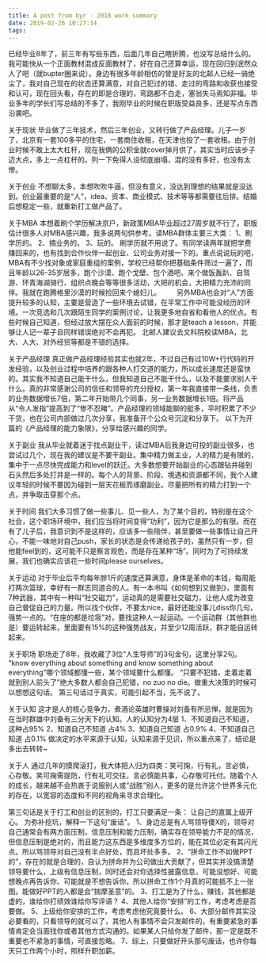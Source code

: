 ```yaml
---
title: A post from byr - 2018 work summary
date: 2019-02-26 10:27:14
tags:
---
```


已经毕业8年了，前三年有写些东西，后面几年自己瞎折腾，也没写总结什么的。我可能快从一个正面教材混成反面教材了，好在自己还算幸运，现在回归到泯然众人了吧（就bupter圈来说）。身边有很多年龄相仿的曾是好友的北邮人已经一骑绝尘了，我对自己现在的状态还算满意，对自己犯过的错、走过的弯路和收获也接受和认可，现在回头看，存在的即是合理的，弯路都不白走，塞翁失马焉知非福。毕业多年的学长们写总结的不多了，我刚毕业的时候在职版受益良多，还是写点东西沿袭吧。

关于现状
毕业做了三年技术，然后三年创业，又转行做了产品经理。儿子一岁了，北京有一套100多平的住宅，一套商住收租，在天津也投了一套收租。由于创业时候不敢上太大杠杆，现在我俩的公积金就cover掉月供了，其实当时应该步子迈大点，多上一点杠杆的。列一下免得人设彻底崩塌，混的没有多好，也没有太惨。

关于创业
不想聊太多，本想吹吹牛逼，但没有意义，没达到理想的结果就是没达到。创业最重要的是“人”，idea、资本、商业模式、技术等等都需要往后排。结婚后想稳定一些，就重新打工做产品了。

关于MBA
本想着刷个学历解决京户，新政策MBA毕业超过27周岁就不行了。职版估计很多人对MBA感兴趣，我多说两句供参考。读MBA群体主要三大类：
1、刷学历的。
2、搞业务的。
3、玩的。
刷学历就不用说了。有同学读两年就把学费赚回来的，也有找到合作伙伴一起创业、公司业务对接一下的。重点说说玩的吧，MBA有不少找对象或家庭重组的案例，学校已经帮你把基础条件筛过一遍了，而且年龄以26-35岁居多，跑个沙漠、跑个戈壁、包个酒吧、来个做饭轰趴、自驾游、环青海湖骑行、组织点晚会等等很多活动，大把的机会，大把精力充沛的同伴。我就在跑腾格里沙漠的时候捡回来个媳妇儿。
　　另外MBA也会对“人”方面提升较多的认知，主要是营造了一些环境去试错，在平常工作中可能没经历的环境。一次竞选和几次跟陌生同学的案例讨论，让我更多地自省和看他人的优点。有些时候自己知道，但经过放大摆在众人面前的时候，那才是teach a lesson，并能够让人记一辈子且同样错误绝对不会再犯。
北邮人建议去文科院校读MBA，北大、人大、对外经贸等都是不错的选择。

关于产品经理
真正做产品经理经验其实也就2年，不过自己有过10W+行代码的开发经验，以及创业过程中培养的跟各种人打交道的能力，所以成长速度还是蛮快的。其实我不知道自己能干什么，但我知道自己不能干什么，以及不能要求别人干什么。真的非常感谢公司的信任和领导的充分授权，第一年我直接带一条线，负责的业务数据增长7倍，第二年开始带几个同事，另一业务数据增长1倍。将产品从“令人发指”提高到了“惨不忍睹”。产品经理的领域能聊的挺多，平时积累了不少干货，也在公司内部做过几次分享，我准备开个公众号沉淀和分享下。
以下为开篇的《产品经理的能力象限》，分享给感兴趣的同学。

关于副业
我从毕业就着迷于找点副业干，读过MBA后我身边可投的副业很多，也尝试过几个，现在我的建议是不要干副业。集中精力做主业，人的精力是有限的，集中于一点尽快完成能力和level的跃迁。大多数想要开始副业的心态跟钻井碰到石头然后多处打井是一样的。每个人的背景、阶段、境遇和资源都不同，我个人建议年轻的时候不要因为碰到一层天花板而琢磨副业。尽量把所有的精力打到一个点，并争取击穿那个点。


关于时间
我们大多习惯了做一些事儿、见一些人，为了某个目的，特别是在这个社会，这个职场环境中，我们应当将时间变得“功利”，因为它是那么的有限。而在有了儿子后，我意识到不是这样的，应该多一些陪伴，甚至要做一些事情让自己开心，不能一味地对自己push，家长的状态是会传递给孩子的，虽然只有一岁，但他能feel到的，这可能不只是察言观色，而是存在某种“场”。同时为了可持续发展，我们也确实应该花一些时间please ourselves。


关于运动
对于毕业后平均每年胖1斤的速度还算满意，身体是革命的本钱，每周能打两次篮球，幸好有一群志同道合的人。有一本书叫《如何想到又做到》，里面有7种武器，其中有一种叫“社交磁力”，运动真的是需要社交磁力，让他人成为改变自己督促自己的力量。所以找个伙伴，不要太nice，最好还能没事儿diss你几句，强势一点的。“在座的都是垃圾”对，要找这种人一起运动。一个运动群（其他群也是）要运转起来，里面要有15%的这种强势战友，并至少12周活跃，群才能自运转起来。

关于职场
职场走了8年，我收藏了3位“人生导师”的3句金句，这里分享2句。
“know everything about something and know something about everything”哪个领域都懂一些，某个领域要什么都懂。
“只要不犯错，走着走着就到别人前头了”绝大多数人都会自己犯错，no zuo no die。做重大决策的时候可以想想这句话。
第三句话过于真实，可能引起不当，先不说了。

关于认知
这才是人的核心竞争力，煮酒论英雄时曹操对刘备有所忌惮，就是因为在当时群雄中刘备有三分天下的认知。人的认知分为4层
1、不知道自己不知道，这种占95%
2、知道自己不知道 占4%
3、知道自己知道 占0.9%
4、不知道自己知道 占0.1%
做决定的水平来源于认知，认知来源于见识，所以重点来了，结论是多出去转转~

关于人
通过几年的摸爬滚打，我大体把人归为四类：笑可掬，行有礼，言必慎，心存敬。笑可掬需提防，行有礼可交往，言必慎能共事，心存敬可托付。随着个人的成长，越来越不会热衷于说服别人或“战胜”别人，更多的是允许这个世界多元化的存在，以宽容的态度和不同的视角来寻求合理化。

第三句话是关于打工和创业的区别的，打工只要满足一条：
让自己的直属上级开心。
为弥补挖坑，解释一下这句“废话”。
1、身边总是有人骂领导傻X的，领导对自己通常会有两方面压制，信息压制和能力压制，确实存在领导能力不足的情况，但信息压制是绝对的，而且能力这东西是多维度多方位的，能在其位必定有其闪光点。所以骂领导对自己没有半点好处，而且坏处多多。
2、“拼命工作不如做PPT的”，存在的就是合理的，自认为拼命并为公司做出大贡献了，但其实并没搞清楚领导要什么，上级有信息压制，同时还会对你选择性披露信息，可能没想好、可能想晚点再告诉你、可能就是不想告诉你，所以拼命工作1个月真的可能抵不上一张图。能做好PPT的人都是会“揣摩圣意”的。
3、打工是为了什么，赚钱，其他都是虚的，谁给你打绩效谁给你写评语？
4、其他人给你“安排”的工作，考虑考虑是否要做。
5、上级给你安排的工作，考虑考虑他究竟要什么。
6、大部分邮件其实没必要看的，只看领导的就可以了，其他人有事情不会只发邮件的。有重要紧急的事情肯定会当面找你或者其他方式沟通的。如果某人只给你发了邮件，那一定是既不重要也不紧急的事情，可直接忽略。
7、综上，只要做好开头那句废话，也许你每天只工作两个小时，照样升职加薪。